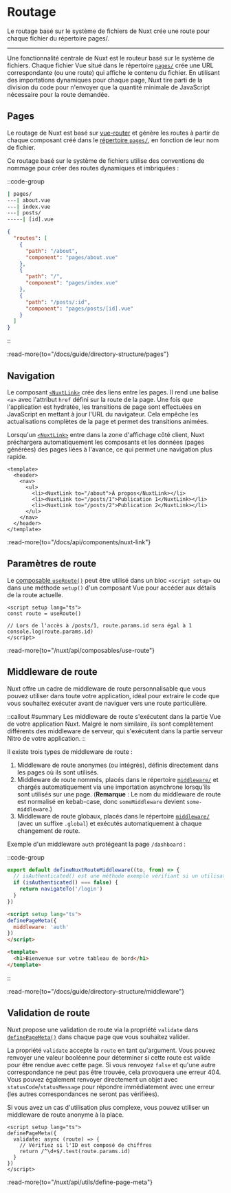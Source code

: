 
# Routage

Le routage basé sur le système de fichiers de Nuxt crée une route pour chaque fichier du répertoire pages/.

---

Une fonctionnalité centrale de Nuxt est le routeur basé sur le système de fichiers. Chaque fichier Vue situé dans le répertoire [`pages/`](/docs/guide/directory-structure/pages) crée une URL correspondante (ou une route) qui affiche le contenu du fichier. En utilisant des importations dynamiques pour chaque page, Nuxt tire parti de la division du code pour n'envoyer que la quantité minimale de JavaScript nécessaire pour la route demandée.

## Pages

Le routage de Nuxt est basé sur [vue-router](https://router.vuejs.org) et génère les routes à partir de chaque composant créé dans le [répertoire `pages/`](/docs/guide/directory-structure/pages), en fonction de leur nom de fichier.

Ce routage basé sur le système de fichiers utilise des conventions de nommage pour créer des routes dynamiques et imbriquées :

::code-group

```bash [Structure du répertoire]
| pages/
---| about.vue
---| index.vue
---| posts/
-----| [id].vue
```

```json [Fichier de route généré]
{
  "routes": [
    {
      "path": "/about",
      "component": "pages/about.vue"
    },
    {
      "path": "/",
      "component": "pages/index.vue"
    },
    {
      "path": "/posts/:id",
      "component": "pages/posts/[id].vue"
    }
  ]
}
```

::

:read-more{to="/docs/guide/directory-structure/pages"}

## Navigation

Le composant [`<NuxtLink>`](/nuxt/api/components/nuxt-link) crée des liens entre les pages. Il rend une balise `<a>` avec l'attribut `href` défini sur la route de la page. Une fois que l'application est hydratée, les transitions de page sont effectuées en JavaScript en mettant à jour l'URL du navigateur. Cela empêche les actualisations complètes de la page et permet des transitions animées.

Lorsqu'un [`<NuxtLink>`](/nuxt/api/components/nuxt-link) entre dans la zone d'affichage côté client, Nuxt préchargera automatiquement les composants et les données (pages générées) des pages liées à l'avance, ce qui permet une navigation plus rapide.

```vue [pages/app.vue]
<template>
  <header>
    <nav>
      <ul>
        <li><NuxtLink to="/about">À propos</NuxtLink></li>
        <li><NuxtLink to="/posts/1">Publication 1</NuxtLink></li>
        <li><NuxtLink to="/posts/2">Publication 2</NuxtLink></li>
      </ul>
    </nav>
  </header>
</template>
```

:read-more{to="/docs/api/components/nuxt-link"}

## Paramètres de route

Le [composable `useRoute()`](/nuxt/api/composables/use-route) peut être utilisé dans un bloc `<script setup>` ou dans une méthode `setup()` d'un composant Vue pour accéder aux détails de la route actuelle.

```vue [pages/posts/[id\\].vue]
<script setup lang="ts">
const route = useRoute()

// Lors de l'accès à /posts/1, route.params.id sera égal à 1
console.log(route.params.id)
</script>
```

:read-more{to="/nuxt/api/composables/use-route"}

## Middleware de route

Nuxt offre un cadre de middleware de route personnalisable que vous pouvez utiliser dans toute votre application, idéal pour extraire le code que vous souhaitez exécuter avant de naviguer vers une route particulière.

::callout
#summary
Les middleware de route s'exécutent dans la partie Vue de votre application Nuxt. Malgré le nom similaire, ils sont complètement différents des middleware de serveur, qui s'exécutent dans la partie serveur Nitro de votre application.
::

Il existe trois types de middleware de route :

1. Middleware de route anonymes (ou intégrés), définis directement dans les pages où ils sont utilisés.
2. Middleware de route nommés, placés dans le répertoire [`middleware/`](/nuxtdocs/guide/directory-structure/middleware) et chargés automatiquement via une importation asynchrone lorsqu'ils sont utilisés sur une page. (**Remarque** : Le nom du middleware de route est normalisé en kebab-case, donc `someMiddleware` devient `some-middleware`.)
3. Middleware de route globaux, placés dans le répertoire [`middleware/`](/nuxt/guide/directory-structure/middleware) (avec un suffixe `.global`) et exécutés automatiquement à chaque changement de route.

Exemple d'un middleware `auth` protégeant la page `/dashboard` :

::code-group

```ts [middleware/auth.ts]
export default defineNuxtRouteMiddleware((to, from) => {
  // isAuthenticated() est une méthode exemple vérifiant si un utilisateur est authentifié
  if (isAuthenticated() === false) {
    return navigateTo('/login')
  }
})
```

```html [pages/dashboard.vue]
<script setup lang="ts">
definePageMeta({
  middleware: 'auth'
})
</script>

<template>
  <h1>Bienvenue sur votre tableau de bord</h1>
</template>
```

::

:read-more{to="/docs/guide/directory-structure/middleware"}

## Validation de route

Nuxt propose une validation de route via la propriété `validate` dans [`definePageMeta()`](/nuxt/api/utils/define-page-meta) dans chaque page que vous souhaitez valider.

La propriété `validate` accepte la `route` en tant qu'argument. Vous pouvez renvoyer une valeur booléenne pour déterminer si cette route est valide pour être rendue avec cette page. Si vous renvoyez `false` et qu'une autre correspondance ne peut pas être trouvée, cela provoquera une erreur 404. Vous pouvez également renvoyer directement un objet avec `statusCode`/`statusMessage` pour répondre immédiatement avec une erreur (les autres correspondances ne seront pas vérifiées).

Si vous avez un cas d'utilisation plus complexe, vous pouvez utiliser un middleware de route anonyme à la place.

```vue [pages/posts/[id\\].vue]
<script setup lang="ts">
definePageMeta({
  validate: async (route) => {
    // Vérifiez si l'ID est composé de chiffres
    return /^\d+$/.test(route.params.id)
  }
})
</script>
```

:read-more{to="/nuxt/api/utils/define-page-meta"}
